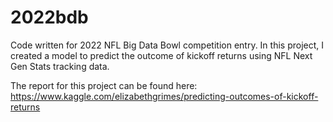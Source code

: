 # 2022bdb

Code written for 2022 NFL Big Data Bowl competition entry. In this project, I created a model to predict the outcome of kickoff returns using NFL Next Gen Stats tracking data. 

The report for this project can be found here: https://www.kaggle.com/elizabethgrimes/predicting-outcomes-of-kickoff-returns
